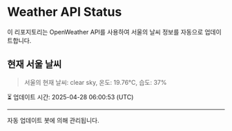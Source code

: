 
# Weather API Status

이 리포지토리는 OpenWeather API를 사용하여 서울의 날씨 정보를 자동으로 업데이트합니다.

## 현재 서울 날씨
> 서울의 현재 날씨: clear sky, 온도: 19.76°C, 습도: 37%

⏳ 업데이트 시간: 2025-04-28 06:00:53 (UTC)

---
자동 업데이트 봇에 의해 관리됩니다.
